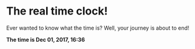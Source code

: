 # The real time clock!

Ever wanted to know what the time is? Well, your journey is about to end!

**The time is Dec 01, 2017, 16:36**